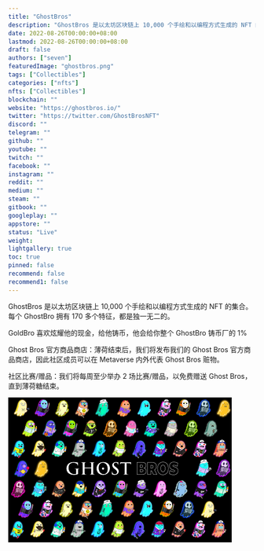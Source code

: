 ```yaml
---
title: "GhostBros"
description: "GhostBros 是以太坊区块链上 10,000 个手绘和以编程方式生成的 NFT 的集合。每个 GhostBro 拥有 170 多个特征，都是独一无二的。"
date: 2022-08-26T00:00:00+08:00
lastmod: 2022-08-26T00:00:00+08:00
draft: false
authors: ["seven"]
featuredImage: "ghostbros.png"
tags: ["Collectibles"]
categories: ["nfts"]
nfts: ["Collectibles"]
blockchain: ""
website: "https://ghostbros.io/"
twitter: "https://twitter.com/GhostBrosNFT"
discord: ""
telegram: ""
github: ""
youtube: ""
twitch: ""
facebook: ""
instagram: ""
reddit: ""
medium: ""
steam: ""
gitbook: ""
googleplay: ""
appstore: ""
status: "Live"
weight: 
lightgallery: true
toc: true
pinned: false
recommend: false
recommend1: false
---
```

GhostBros 是以太坊区块链上 10,000 个手绘和以编程方式生成的 NFT 的集合。每个 GhostBro 拥有 170 多个特征，都是独一无二的。

GoldBro 喜欢炫耀他的现金，给他铸币，他会给你整个 GhostBro 铸币厂的 1%

Ghost Bros 官方商品商店：薄荷结束后，我们将发布我们的 Ghost Bros 官方商品商店，因此社区成员可以在 Metaverse 内外代表 Ghost Bros 赃物。

社区比赛/赠品：我们将每周至少举办 2 场比赛/赠品，以免费赠送 Ghost Bros，直到薄荷糖结束。

![nft](1661500859530.png)